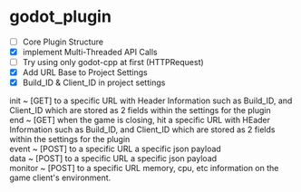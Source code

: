 # godot_plugin
- [ ] Core Plugin Structure
- [x] implement  Multi-Threaded API Calls
- [ ] Try using only godot-cpp at first (HTTPRequest)
- [x] Add URL Base to Project Settings
- [x] Build_ID & Client_ID in project settings

init ~ [GET] to a specific URL with Header Information such as Build_ID, and Client_ID which are stored as 2 fields within the settings for the plugin<br>
end ~ [GET] when the game is closing, hit a specific URL with HEader  Information such as Build_ID, and Client_ID which are stored as 2 fields within the settings for the plugin<br>
event ~ [POST] to a specific URL a specific json payload<br>
data ~ [POST] to a specific URL a specific json payload<br>
monitor ~ [POST] to a specific URL memory, cpu, etc information on the game client's environment.<br>
